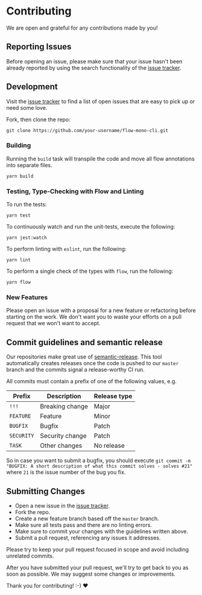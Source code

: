 # Contributing
We are open and grateful for any contributions made by you!

## Reporting Issues
Before opening an issue, please make sure that your issue hasn't been already reported by using the search functionality of the [issue tracker](https://github.com/ImmoweltGroup/flow-mono-cli/issues).

## Development
Visit the [issue tracker](https://github.com/ImmoweltGroup/flow-mono-cli/issues) to find a list of open issues that are easy to pick up or need some love.

Fork, then clone the repo:
```
git clone https://github.com/your-username/flow-mono-cli.git
```

### Building
Running the `build` task will transpile the code and move all flow annotations into separate files.
```
yarn build
```

### Testing, Type-Checking with Flow and Linting
To run the tests:
```
yarn test
```

To continuously watch and run the unit-tests, execute the following:
```
yarn jest:watch
```

To perform linting with `eslint`, run the following:
```
yarn lint
```

To perform a single check of the types with `flow`, run the following:
```
yarn flow
```

### New Features
Please open an issue with a proposal for a new feature or refactoring before starting on the work. We don't want you to waste your efforts on a pull request that we won't want to accept.

## Commit guidelines and semantic release
Our repositories make great use of [semantic-release](https://github.com/semantic-release/semantic-release). This tool automatically creates releases once the code is pushed to our `master` branch and the commits signal a release-worthy CI run.

All commits must contain a prefix of one of the following values, e.g.

| Prefix        | Description     | Release type  |
| ------------- | --------------- | ------------- |
| `!!!`         | Breaking change | Major         |
| `FEATURE`     | Feature         | Minor         |
| `BUGFIX`      | Bugfix          | Patch         |
| `SECURITY`    | Security change | Patch         |
| `TASK`        | Other changes   | No release    |

So in case you want to submit a bugfix, you should execute `git commit -m "BUGFIX: A short description of what this commit solves - solves #21"` where `21` is the issue number of the bug you fix.

## Submitting Changes

* Open a new issue in the [issue tracker](https://github.com/ImmoweltGroup/flow-mono-cli/issues).
* Fork the repo.
* Create a new feature branch based off the `master` branch.
* Make sure all tests pass and there are no linting errors.
* Make sure to commit your changes with the guidelines written above.
* Submit a pull request, referencing any issues it addresses.

Please try to keep your pull request focused in scope and avoid including unrelated commits.

After you have submitted your pull request, we'll try to get back to you as soon as possible. We may suggest some changes or improvements.

Thank you for contributing! :-) :heart:
